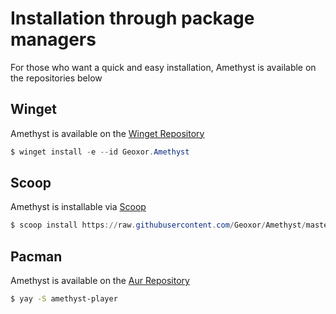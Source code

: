 # Installation through package managers

For those who want a quick and easy installation, Amethyst is available on the repositories below

## Winget
Amethyst is available on the [Winget Repository](https://github.com/microsoft/winget-pkgs/tree/master/manifests/g/Geoxor/Amethyst)
```powershell
$ winget install -e --id Geoxor.Amethyst
```

## Scoop
Amethyst is installable via [Scoop](https://scoop.sh/)
```powershell
$ scoop install https://raw.githubusercontent.com/Geoxor/Amethyst/master/manifests/scoop/amethyst.json
```

## Pacman
Amethyst is available on the [Aur Repository](https://aur.archlinux.org/packages/amethyst-player)
```sh
$ yay -S amethyst-player
```
